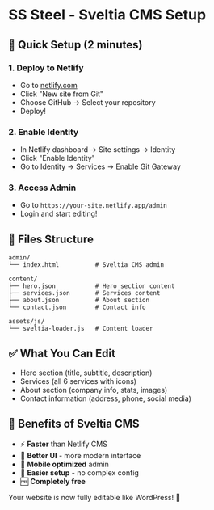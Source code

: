 # SS Steel - Sveltia CMS Setup

## 🚀 Quick Setup (2 minutes)

### 1. Deploy to Netlify
- Go to [netlify.com](https://netlify.com)
- Click "New site from Git"
- Choose GitHub → Select your repository
- Deploy!

### 2. Enable Identity
- In Netlify dashboard → Site settings → Identity
- Click "Enable Identity"
- Go to Identity → Services → Enable Git Gateway

### 3. Access Admin
- Go to `https://your-site.netlify.app/admin`
- Login and start editing!

## 📁 Files Structure
```
admin/
└── index.html          # Sveltia CMS admin

content/
├── hero.json           # Hero section content
├── services.json       # Services content
├── about.json          # About section
└── contact.json        # Contact info

assets/js/
└── sveltia-loader.js   # Content loader
```

## ✅ What You Can Edit
- Hero section (title, subtitle, description)
- Services (all 6 services with icons)
- About section (company info, stats, images)
- Contact information (address, phone, social media)

## 🎯 Benefits of Sveltia CMS
- ⚡ **Faster** than Netlify CMS
- 🎨 **Better UI** - more modern interface
- 📱 **Mobile optimized** admin
- 🔧 **Easier setup** - no complex config
- 🆓 **Completely free**

Your website is now fully editable like WordPress! 🎉 